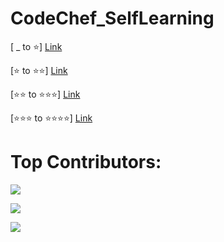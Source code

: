 # CodeChef_SelfLearning
[  _ to ⭐] [Link](https://www.codechef.com/selflearning/0to1stars0)

[⭐ to ⭐⭐] [Link](https://www.codechef.com/LP1TO200?order=desc&sortBy=successful_submissions)

[⭐⭐ to ⭐⭐⭐] [Link](https://www.codechef.com/LP2TO300)


[⭐⭐⭐ to ⭐⭐⭐⭐] [Link](https://www.codechef.com/selflearning/3to4stars)




# Top Contributors:
<!-- Copy-paste in your Readme.md file -->

![](https://user-images.githubusercontent.com/73097560/115834477-dbab4500-a447-11eb-908a-139a6edaec5c.gif)

<a href="https://github.com/vickyrules/CodeChef_SelfLearning/graphs/contributors">
  <img src="https://contrib.rocks/image?repo=vickyrules/CodeChef_SelfLearning" />
</a>

![](https://user-images.githubusercontent.com/73097560/115834477-dbab4500-a447-11eb-908a-139a6edaec5c.gif)
<!-- Made with [contributors-img](https://contrib.rocks). -->

<!--
## Solution:
***python3***
```

```

***java***
```




```

-->